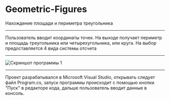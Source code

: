 # Geometric-Figures
Нахождение площади и периметра треугольника
____
Пользователь вводит координаты точек. На выходе получает
периметр и площадь треугольника или четырехугольника, или круга.
На выбор предоставляется 4 вида системы отсчета
____

![Скриншот программы 1](https://user-images.githubusercontent.com/89964564/142922944-15b17ac4-de63-48c9-9031-1a9aab6df460.png)
____
Проект разрабатывался в Microsoft Visual Studio, 
открывать следует файл Program.cs,
запуск программы происходит с помощью кнопки "Пуск" в редакторе кода,
дальше пользователь вводит данные в консоль.
